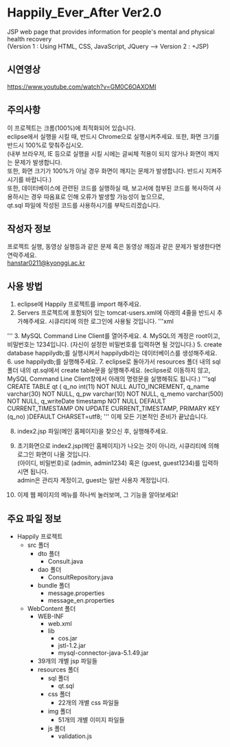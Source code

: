 # Happily_Ever_After Ver2.0
JSP web page that provides information for people's mental and physical health recovery  
(Version 1 : Using HTML, CSS, JavaScript, JQuery --> Version 2 : +JSP)  

## 시연영상  
https://www.youtube.com/watch?v=GM0C6OAXOMI  

## 주의사항  
이 프로젝트는 크롬(100%)에 최적화되어 있습니다.  
eclipse에서 실행을 시킬 때, 반드시 Chrome으로 실행시켜주세요. 또한, 화면 크기를 반드시 100%로 맞춰주십시오.  
(내부 브라우저, IE 등으로 실행을 시킬 시에는 글씨체 적용이 되지 않거나 화면이 깨지는 문제가 발생합니다.   
또한, 화면 크기가 100%가 아닐 경우 화면이 깨지는 문제가 발생합니다. 반드시 지켜주시기를 바랍니다.)  
또한, 데이터베이스에 관련된 코드를 실행하실 때, 보고서에 첨부된 코드를 복사하여 사용하시는 경우 따옴표로 인해 오류가 발생할 가능성이 높으므로,  
qt.sql 파일에 작성된 코드를 사용하시기를 부탁드리겠습니다.  

## 작성자 정보  
프로젝트 실행, 동영상 실행등과 같은 문제 혹은 동영상 깨짐과 같은 문제가 발생한다면 연락주세요.  
hanstar0211@kyonggi.ac.kr 

## 사용 방법  
1. eclipse에 Happily 프로젝트를 import 해주세요.  
2. Servers 프로젝트에 포함되어 있는 tomcat-users.xml에 아래의 4줄을 반드시 추가해주세요. 시큐리티에 의한 로그인에 사용될 것입니다.
'''xml
<role rolename="admin"/>  
<role rolename="guest"/>  
<user username="admin" password="admin1234" roles="admin"/>  
<user username="guest" password="guest1234" roles="guest"/>  
'''
3. MySQL Command Line Client를 열어주세요.  
4. MySQL의 계정은 root이고, 비밀번호는 1234입니다. (자신이 설정한 비밀번호를 입력하면 될 것입니다.)  
5. create database happilydb;를 실행시켜서 happilydb라는 데이터베이스를 생성해주세요.  
6. use happilydb;를 실행해주세요.  
7. eclipse로 돌아가서 resources 폴더 내의 sql 폴더 내의 qt.sql에서 create table문을 실행해주세요.  
(eclipse로 이동하지 않고, MySQL Command Line Client창에서 아래의 명령문을 실행해줘도 됩니다.)  
'''sql
CREATE TABLE qt (  
  q_no int(11) NOT NULL AUTO_INCREMENT,  
  q_name varchar(30) NOT NULL,  
  q_pw varchar(10) NOT NULL,  
  q_memo varchar(500) NOT NULL,  
  q_writeDate timestamp NOT NULL DEFAULT CURRENT_TIMESTAMP ON UPDATE CURRENT_TIMESTAMP,  
  PRIMARY KEY (q_no)  
)DEFAULT CHARSET=utf8;  
'''
이제 모든 기본적인 준비가 끝났습니다.  

8. index2.jsp 파일(메인 홈페이지)을 찾으신 후, 실행해주세요.  
9. 초기화면으로 index2.jsp(메인 홈페이지)가 나오는 것이 아니라, 시큐리티에 의해 로그인 화면이 나올 것입니다.  
(아이디, 비밀번호)로 (admin, admin1234) 혹은 (guest, guest1234)를 입력하시면 됩니다.  
admin은 관리자 계정이고, guest는 일반 사용자 계정입니다.  

10. 이제 웹 페이지의 메뉴를 하나씩 눌러보며, 그 기능을 알아보세요!   

## 주요 파일 정보  
- Happily 프로젝트  
	- src 폴더  
		- dto 폴더  
			- Consult.java  
		- dao 폴더  
			- ConsultRepository.java  
		- bundle 폴더  
			- message.properties  
			- message_en.properties  
	- WebContent 폴더  
		- WEB-INF  
			- web.xml  
			- lib  
			     - cos.jar  
			     - jstl-1.2.jar  
			     - mysql-connector-java-5.1.49.jar  
		- 39개의 개별 jsp 파일들  
		- resources 폴더  
			- sql 폴더  
			     - qt.sql  
			- css 폴더  
			     - 22개의 개별 css 파일들  
			- img 폴더  
			     - 51개의 개별 이미지 파일들  
			- js 폴더  
			     - validation.js  


	

